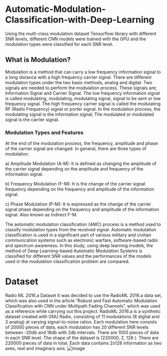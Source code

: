 # Automatic-Modulation-Classification-with-Deep-Learning
Using the multi-class modulation dataset Tensorflow library with different SNR levels, different CNN models were trained with the GPU and the modulation types were classified for each SNR level.


## What is Modulation?
Modulation is a method that can carry a low frequency information signal to a long distance with a high frequency carrier signal. There are different modulation types under the two basic methods, analog and digital. Two signals are needed to perform the modulation process. These signals are; Information Signal and Carrier Signal. The low frequency information signal is called modulating, modulating, modulating signal, signal to be sent or low frequency signal. The high frequency carrier signal is called the modulating RF (Radio Frequency) signal or porter signal. In the modulation process, the modulating signal is the information signal; The modulated or modulated signal is the carrier signal.

### Modulation Types and Features

At the end of the modulation process, the frequency, amplitude and phase of the carrier signal are changed. In general, there are three types of modulation.

a) Amplitude Modulation (A-M): It is defined as changing the amplitude of the carrier signal depending on the amplitude and frequency of the information signal.

b) Frequency Modulation (F-M): It is the change of the carrier signal frequency depending on the frequency and amplitude of the information signal.

c) Phase Modulation (P-M): It is expressed as the change of the carrier signal phase depending on the frequency and amplitude of the information signal. Also known as Indirect F-M.

The automatic modulation classification (AMC) process is a method used to classify modulation types from the received signal. Automatic modulation classification is used in a significant part of various military and civilian communication systems such as electronic warfare, software-based radio and spectrum awareness. In this study, using deep learning models, the method of Deep Learning-based Automatic Modulation Systems is classified for different SNR values ​​and the performances of the models used in the modulation classification problem are compared.

# Dataset 
Radio ML 2016.a Dataset
It was decided to use the RadioML 2016.a data set, which was also used in the article “Robust and Fast Automatic Modulation Classification with CNN under Multipath Fading Channels”, which was used as a reference while carrying out this project.
RadioML 2016.a is a synthetic dataset created with GNU Radio, consisting of 11 modulations (8 digital and 3 analog) at varying signal-to-noise ratios.
Each modulation here consists of 20000 pieces of data, each modulation has 20 different SNR levels between -20db and 18db with 2db intervals. There are 1000 pieces of data in each SNR level.
The shape of the dataset is (220000, 2, 128 ). There are 220000 pieces of data in total. Each data contains 2x128 information as two axes, real and imaginary axis.
![image](https://user-images.githubusercontent.com/62508669/135423929-b1b5843d-8dd3-443f-b0d2-cb5ce699d8dc.png)

